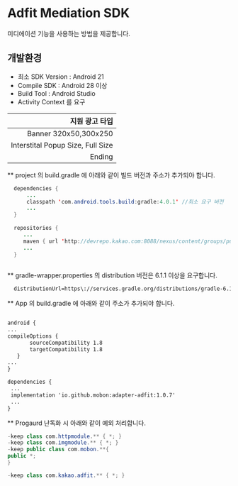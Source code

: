 # Adfit Mediation SDK

 미디에이션 기능을 사용하는 방법을 제공합니다.

## 개발환경
- 최소 SDK Version : Android 21
- Compile SDK : Android 28 이상
- Build Tool : Android Studio 
- Activity Context 를 요구

|지원 광고 타입|
|---:|
|Banner 320x50,300x250|
|Interstital Popup Size, Full Size|
|Ending|

**  project 의 build.gradle 에 아래와 같이 빌드 버전과 주소가 추가되야 합니다.
  ```java  
    dependencies {
        ...
        classpath 'com.android.tools.build:gradle:4.0.1' //최소 요구 버전
        ...
    }
    
    repositories { 
       ...
       maven { url 'http://devrepo.kakao.com:8088/nexus/content/groups/public/'} // necessary for Adfit
       ...
    }
    
```


**  gradle-wrapper.properties 의  distribution 버전은 6.1.1 이상을 요구합니다.
 ```XML
   distributionUrl=https\://services.gradle.org/distributions/gradle-6.1.1-all.zip
```


**  App 의 build.gradle 에 아래와 같이 주소가 추가되야 합니다.
 ```XML

android {
...
compileOptions {
        sourceCompatibility 1.8
        targetCompatibility 1.8
    }
...
}

dependencies {
  ...
  implementation 'io.github.mobon:adapter-adfit:1.0.7' 
  ...
}
```
   
**  Progaurd 난독화 시 아래와 같이 예외 처리합니다.
 ```java
 -keep class com.httpmodule.** { *; }
-keep class com.imgmodule.** { *; }
-keep public class com.mobon.**{
 public *;
}

-keep class com.kakao.adfit.** { *; }
```
